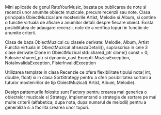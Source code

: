Mini aplicatie de genul RateYourMusic, bazata pe publicarea de note si recenzii unor anumite obiecte muzicale, precum recenzii sau note.
Clasa principala ObiectMuzical are mostenirile Artist, Melodie si Album, si contine o functie virtuala de afisare a anumitor detalii despre fiecare obiect.
Exista posibilitatea de adaugare recenzii, note de a verifica topuri in functie de anumite criterii.

Clasa de baza ObiectMuzical cu clasele derivate: Melodie, Album, Artist
Functia virtuala in ObiectMuzical afiseazaDetalii(), suprascrisa in cele 3 clase derivate
Clone in ObiectMuzical std::shared_ptr<ObiectMuzical> clone() const = 0;
Folosire shared_ptr si dynamic_cast
Exceptii MuzicaException, NotaInvalidaException, FisierInvalidException

Utilizarea template in clasa Recenzie ce ofera flexibilitate tipului nota( int, double, float) si in clasa SortStrategy pentru a oferi posibilitatea sortarii a tuturor mostenirilor de tip ObiectMuzical( Artist, Album, Melodie).

Design patternurile folosite sunt Factory pentru crearea mai generica o obiectelor muzicale si Strategy, implementand o strategie de sortare pe mai multe criterii (alfabetica, dupa nota, dupa numarul de melodii) pentru a generaliza si a facilita crearea unor topuri.
